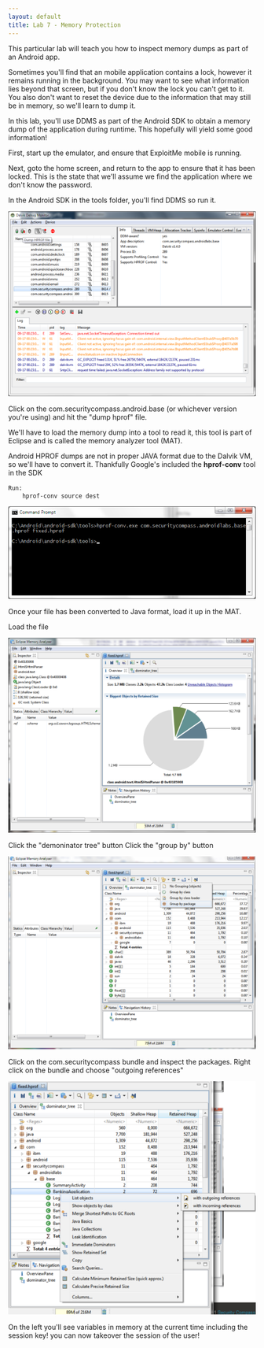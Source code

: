 ```yaml
---
layout: default
title: Lab 7 - Memory Protection
---
```


This particular lab will teach you how to inspect memory dumps as part of an Android app.

Sometimes you'll find that an mobile application contains a lock, however it remains running in the background.  You may want to see what information lies beyond that screen, but if you don't know the lock you can't get to it.  You also don't want to reset the device due to the information that may still be in memory, so we'll learn to dump it.

In this lab, you'll use DDMS as part of the Android SDK to obtain a memory dump of the application during runtime.  This hopefully will yield some good information!

First, start up the emulator, and ensure that ExploitMe mobile is running.

Next, goto the home screen, and return to the app to ensure that it has been locked.  This is the state that we'll assume we find the application where we don't know the password.

In the Android SDK in the tools folder, you'll find DDMS so run it.

![ddms](img/7_ddms_dump.png)

Click on the com.securitycompass.android.base (or whichever version you're using) and hit the "dump hprof" file.

We'll have to load the memory dump into a tool to read it, this tool is part of Eclipse and is called the memory analyzer tool (MAT).

Android HPROF dumps are not in proper JAVA format due to the Dalvik VM, so we'll have to convert it.  Thankfully Google's included the **hprof-conv** tool in the SDK

	Run:
		hprof-conv source dest 

![hrof](img/7_hprofconv.png)	

Once your file has been converted to Java format, load it up in the MAT.

Load the file

![hprof](img/7_mat.png)

Click the "demoninator tree" button
Click the "group by" button 

![hprof](img/7_mat2.png)

Click on the com.securitycompass bundle and inspect the packages.  Right click on the bundle and choose "outgoing references"

![hprof](img/7_mat3_reference.png)

On the left you'll see variables in memory at the current time including the session key! you can now takeover the session of the user!